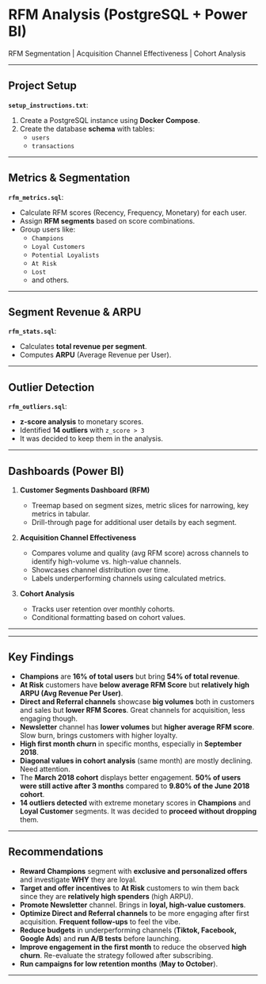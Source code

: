 # RFM Analysis (PostgreSQL + Power BI)

RFM Segmentation | Acquisition Channel Effectiveness | Cohort Analysis

---

## Project Setup

**`setup_instructions.txt`**:

1. Create a PostgreSQL instance using **Docker Compose**.
2. Create the database **schema** with tables:
   - `users`
   - `transactions`

---

## Metrics & Segmentation

**`rfm_metrics.sql`**:

- Calculate RFM scores (Recency, Frequency, Monetary) for each user.
- Assign **RFM segments** based on score combinations.
- Group users like:
  - `Champions`
  - `Loyal Customers`
  - `Potential Loyalists`
  - `At Risk`
  - `Lost`
  - and others.

---

## Segment Revenue & ARPU

**`rfm_stats.sql`**:

- Calculates **total revenue per segment**.
- Computes **ARPU** (Average Revenue per User).
---

## Outlier Detection

**`rfm_outliers.sql`**:

- **z-score analysis** to monetary scores.
- Identified **14 outliers** with `z_score > 3`
- It was decided to keep them in the analysis.

---

## Dashboards (Power BI)

1. **Customer Segments Dashboard (RFM)**
   - Treemap based on segment sizes, metric slices for narrowing, key metrics in tabular.
   - Drill-through page for additional user details by each segment.

2. **Acquisition Channel Effectiveness**
   - Compares volume and quality (avg RFM score) across channels to identify high-volume vs. high-value channels.
   - Showcases channel distribution over time.
   - Labels underperforming channels using calculated metrics.

3. **Cohort Analysis**
   - Tracks user retention over monthly cohorts.
   - Conditional formatting based on cohort values.

---

---

## Key Findings

- **Champions** are **16% of total users** but bring **54% of total revenue**.
- **At Risk** customers have **below average RFM Score** but **relatively high ARPU (Avg Revenue Per User)**.
- **Direct and Referral channels** showcase **big volumes** both in customers and sales but **lower RFM Scores**. Great channels for acquisition, less engaging though.
- **Newsletter** channel has **lower volumes** but **higher average RFM score**. Slow burn, brings customers with higher loyalty.
- **High first month churn** in specific months, especially in **September 2018**.
- **Diagonal values in cohort analysis** (same month) are mostly declining. Need attention.
- The **March 2018 cohort** displays better engagement. **50% of users were still active after 3 months** compared to **9.80% of the June 2018 cohort**.
- **14 outliers detected** with extreme monetary scores in **Champions** and **Loyal Customer** segments. It was decided to **proceed without dropping** them.

---

## Recommendations

- **Reward Champions** segment with **exclusive and personalized offers** and investigate **WHY** they are loyal.
- **Target and offer incentives** to **At Risk** customers to win them back since they are **relatively high spenders** (high ARPU).
- **Promote Newsletter** channel. Brings in **loyal, high-value customers**.
- **Optimize Direct and Referral channels** to be more engaging after first acquisition. **Frequent follow-ups** to feel the vibe.
- **Reduce budgets** in underperforming channels (**Tiktok, Facebook, Google Ads**) and **run A/B tests** before launching.
- **Improve engagement in the first month** to reduce the observed **high churn**. Re-evaluate the strategy followed after subscribing.
- **Run campaigns for low retention months** (**May to October**).



---


